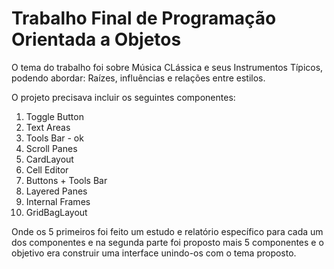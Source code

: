 # Trabalho Final de Programação Orientada a Objetos

O tema do trabalho foi sobre Música CLássica e seus Instrumentos Típicos, podendo abordar: Raízes, influências e relações entre estilos.

O projeto precisava incluir os seguintes componentes:

01. Toggle Button
02. Text Areas
03. Tools Bar - ok
04. Scroll Panes
05. CardLayout
06. Cell Editor
07. Buttons + Tools Bar
08. Layered Panes
09. Internal Frames
10. GridBagLayout

Onde os 5 primeiros foi feito um estudo e relatório específico para cada um dos componentes e na segunda parte foi proposto mais 5 componentes e o objetivo era construir uma interface unindo-os com o tema proposto.